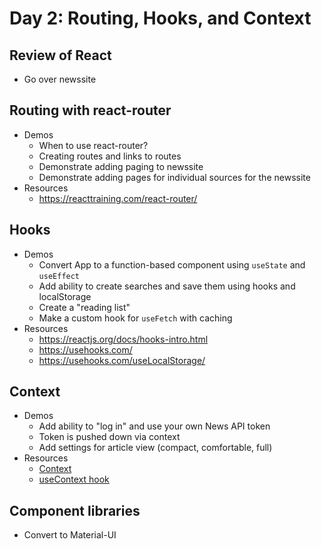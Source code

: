 # Day 2: Routing, Hooks, and Context

## Review of React

* Go over newssite

## Routing with react-router

* Demos
  * When to use react-router?
  * Creating routes and links to routes
  * Demonstrate adding paging to newssite
  * Demonstrate adding pages for individual sources for the newssite
* Resources
  * https://reacttraining.com/react-router/

## Hooks

* Demos
  * Convert App to a function-based component using `useState` and `useEffect`
  * Add ability to create searches and save them using hooks and localStorage
  * Create a "reading list"
  * Make a custom hook for `useFetch` with caching
* Resources
  * https://reactjs.org/docs/hooks-intro.html
  * https://usehooks.com/
  * https://usehooks.com/useLocalStorage/


## Context

* Demos
  * Add ability to "log in" and use your own News API token
  * Token is pushed down via context
  * Add settings for article view (compact, comfortable, full)
* Resources
  * [Context](https://reactjs.org/docs/context.html)
  * [useContext hook](https://reactjs.org/docs/hooks-reference.html#usecontext)


## Component libraries

* Convert to Material-UI
